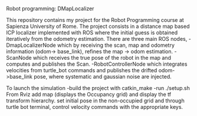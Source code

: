 Robot programming: DMapLocalizer  	

This repository contains my project for the Robot Programming course at Sapienza University of Rome.
The project consists in a distance map based ICP localizer implemented with ROS where the initial guess is obtained iteratively from the odometry estimation.
There are three main ROS nodes, 
-DmapLocalizerNode which by receiving the scan, map and odometry information (odom-> base_link), refines the map -> odom estimation.
-ScanNode which receives the true pose of the robot in the map and computes and publishes the Scan.
-RobotControllerNode which integrates velocities from turtle_bot commands and publishes the drifted odom->base_link pose, where systematic and gaussian noise are injected.

To launch the simulation
-build the project with catkin_make 
-run ./setup.sh
From Rviz add map (displays the Occupancy grid) and display the tf transform hierarchy. set initial pose in the non-occupied grid and through turtle bot terminal, control velocity commands with the appropriate keys.
